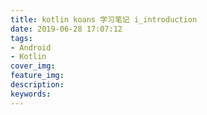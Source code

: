 ```yaml
---
title: kotlin koans 学习笔记 i_introduction
date: 2019-06-28 17:07:12
tags:
- Android
- Kotlin
cover_img:
feature_img:
description:
keywords:
---
```


